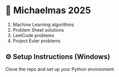 # 🧠 Michaelmas 2025

1. Machine Learning algorithms
2. Problem Sheet solutions
3. LeetCode problems
4. Project Euler problems

## ⚙️ Setup Instructions (Windows)

Clone the repo and set up your Python environment
